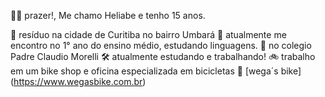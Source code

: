 👋🏻 prazer!, Me chamo Heliabe e tenho 15 anos.


📌 resíduo na cidade de Curitiba no bairro Umbará
💭 atualmente me encontro no 1° ano do ensino médio, estudando linguagens.
🏫 no colegio Padre Claudio Morelli
🛠️ atualmente estudando e trabalhando!
🚲 trabalho em um bike shop e oficina especializada em bicicletas 🔧 [wega´s bike] (https://www.wegasbike.com.br)

